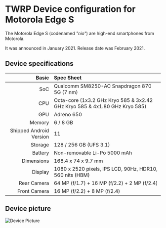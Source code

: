 # TWRP Device configuration for Motorola Edge S

The Motorola Edge S (codenamed _"nio"_) are high-end smartphones from Motorola.

It was announced in January 2021. Release date was February 2021.

## Device specifications

Basic   | Spec Sheet
-------:|:-------------------------
SoC | Qualcomm SM8250-AC Snapdragon 870 5G (7 nm)
CPU     | Octa-core (1x3.2 GHz Kryo 585 & 3x2.42 GHz Kryo 585 & 4x1.80 GHz Kryo 585)
GPU     | Adreno 650
Memory  | 6 / 8 GB
Shipped Android Version | 11
Storage | 128 / 256 GB (UFS 3.1)
Battery | Non-removable Li-Po 5000 mAh
Dimensions | 168.4 x 74 x 9.7 mm
Display | 1080 x 2520 pixels, IPS LCD, 90Hz, HDR10, 560 nits (HBM)
Rear Camera  | 64 MP (f/1.7) + 16 MP (f/2.2) + 2 MP (f/2.4)
Front Camera | 16 MP (f/2.2) + 8 MP (f/2.4)

## Device picture

![Device Picture](https://fdn2.gsmarena.com/vv/pics/motorola/motorola-moto-edge-s-1.jpg)
